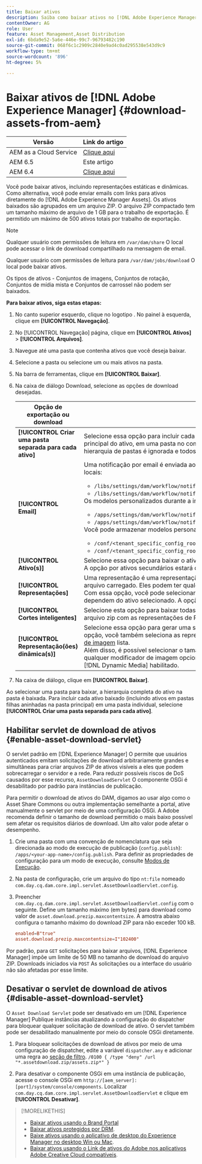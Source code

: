 ```yaml
---
title: Baixar ativos
description: Saiba como baixar ativos no [!DNL Adobe Experience Manager] e ative ou desative a funcionalidade de download.
contentOwner: AG
role: User
feature: Asset Management,Asset Distribution
exl-id: 6bda9e52-5a6e-446e-99c7-96793482c190
source-git-commit: 068f6c1c2909c2840e9ad4c0ad295538e543d9c9
workflow-type: tm+mt
source-wordcount: '896'
ht-degree: 5%

---
```


# Baixar ativos de [!DNL Adobe Experience Manager] {#download-assets-from-aem}

| Versão | Link do artigo |
| -------- | ---------------------------- |
| AEM as a Cloud Service | [Clique aqui](https://experienceleague.adobe.com/docs/experience-manager-cloud-service/content/assets/manage/download-assets-from-aem.html?lang=en) |
| AEM 6.5 | Este artigo |
| AEM 6.4 | [Clique aqui](https://experienceleague.adobe.com/docs/experience-manager-64/assets/managing/download-assets-from-aem.html?lang=en) |

Você pode baixar ativos, incluindo representações estáticas e dinâmicas. Como alternativa, você pode enviar emails com links para ativos diretamente do [!DNL Adobe Experience Manager Assets]. Os ativos baixados são agrupados em um arquivo ZIP. O arquivo ZIP compactado tem um tamanho máximo de arquivo de 1 GB para o trabalho de exportação. É permitido um máximo de 500 ativos totais por trabalho de exportação.

>[!NOTE]
>
>Qualquer usuário com permissões de leitura em `/var/dam/share` O local pode acessar o link de download compartilhado na mensagem de email.
>
>Qualquer usuário com permissões de leitura para `/var/dam/jobs/download` O local pode baixar ativos.
>
>Os tipos de ativos - Conjuntos de imagens, Conjuntos de rotação, Conjuntos de mídia mista e Conjuntos de carrossel não podem ser baixados.

<!--
OLD content of the above NOTE, changed wrt CQDOC-18661.
>The email recipients must be members of the `dam-users` group to access the ZIP download link in the email message.
>
-->

**Para baixar ativos, siga estas etapas:**

1. No canto superior esquerdo, clique no logotipo . No painel à esquerda, clique em **[!UICONTROL Navegação]**.
1. No [!UICONTROL Navegação] página, clique em **[!UICONTROL Ativos]** > **[!UICONTROL Arquivos]**.
1. Navegue até uma pasta que contenha ativos que você deseja baixar.
1. Selecione a pasta ou selecione um ou mais ativos na pasta.
1. Na barra de ferramentas, clique em **[!UICONTROL Baixar]**.
1. Na caixa de diálogo Download, selecione as opções de download desejadas.

   | Opção de exportação ou download | Descrição |
   |---|---|
   | **[!UICONTROL Criar uma pasta separada para cada ativo]** | Selecione essa opção para incluir cada ativo que você baixar, incluindo ativos em pastas filhas aninhadas na pasta principal do ativo, em uma pasta no computador local. Quando essa opção não é selecionada, por padrão, a hierarquia de pastas é ignorada e todos os ativos são baixados em uma pasta no computador local. |
   | **[!UICONTROL Email]** | Uma notificação por email é enviada ao usuário. Os modelos padrão de emails estão disponíveis nos seguintes locais:<ul><li>`/libs/settings/dam/workflow/notification/email/downloadasset`.</li><li>`/libs/settings/dam/workflow/notification/email/transientworkflowcompleted`.</li></ul> Os modelos personalizados durante a implantação estão disponíveis nos seguintes locais: <ul><li>`/apps/settings/dam/workflow/notification/email/downloadasset`.</li><li>`/apps/settings/dam/workflow/notification/email/transientworkflowcompleted`.</li></ul>Você pode armazenar modelos personalizados específicos do locatário nos seguintes locais:<ul><li>`/conf/<tenant_specific_config_root>/settings/dam/workflow/notification/email/downloadasset`.</li><li>`/conf/<tenant_specific_config_root>/settings/dam/workflow/notification/email/transientworkflowcompleted`.</li></ul> |
   | **[!UICONTROL Ativo(s)]** | Selecione essa opção para baixar o ativo em seu formulário original sem nenhuma representação.<br>A opção por ativos secundários estará disponível se o ativo original tiver ativos secundários. |
   | **[!UICONTROL Representações]** | Uma representação é uma representação binária de um ativo. Os ativos têm uma representação principal: a do arquivo carregado. Eles podem ter qualquer número de representações. <br> Com essa opção, você pode selecionar as representações que deseja baixar. As representações disponíveis dependem do ativo selecionado. A opção estará disponível se o ativo tiver renderizações. |
   | **[!UICONTROL Cortes inteligentes]** | Selecione esta opção para baixar todas as representações de recorte inteligente do ativo selecionado no AEM. Um arquivo zip com as representações de Recorte inteligente é criado e baixado no computador local. |
   | **[!UICONTROL Representação(ões) dinâmica(s)]** | Selecione essa opção para gerar uma série de representações alternativas em tempo real. Ao selecionar essa opção, você também seleciona as representações que deseja criar dinamicamente, selecionando no [Predefinição de imagem](image-presets.md) lista. <br>Além disso, é possível selecionar o tamanho e a unidade de medida, o formato, o espaço de cores, a resolução e qualquer modificador de imagem opcional, como inverter a imagem. A opção só estará disponível se você tiver [!DNL Dynamic Media] habilitado. |

1. Na caixa de diálogo, clique em **[!UICONTROL Baixar]**.

Ao selecionar uma pasta para baixar, a hierarquia completa do ativo na pasta é baixada. Para incluir cada ativo baixado (incluindo ativos em pastas filhas aninhadas na pasta principal) em uma pasta individual, selecione **[!UICONTROL Criar uma pasta separada para cada ativo]**.

## Habilitar servlet de download de ativos {#enable-asset-download-servlet}

O servlet padrão em [!DNL Experience Manager] O permite que usuários autenticados emitam solicitações de download arbitrariamente grandes e simultâneas para criar arquivos ZIP de ativos visíveis a eles que podem sobrecarregar o servidor e a rede. Para reduzir possíveis riscos de DoS causados por esse recurso, `AssetDownloadServlet` O componente OSGi é desabilitado por padrão para instâncias de publicação.

Para permitir o download de ativos do DAM, digamos ao usar algo como o Asset Share Commons ou outra implementação semelhante a portal, ative manualmente o servlet por meio de uma configuração OSGi. A Adobe recomenda definir o tamanho de download permitido o mais baixo possível sem afetar os requisitos diários de download. Um alto valor pode afetar o desempenho.

1. Crie uma pasta com uma convenção de nomenclatura que seja direcionada ao modo de execução de publicação (`config.publish`): `/apps/<your-app-name>/config.publish`. Para definir as propriedades de configuração para um modo de execução, consulte [Modos de Execução](/help/sites-deploying/configure-runmodes.md#defining-configuration-properties-for-a-run-mode).
1. Na pasta de configuração, crie um arquivo do tipo `nt:file` nomeado `com.day.cq.dam.core.impl.servlet.AssetDownloadServlet.config`.
1. Preencher `com.day.cq.dam.core.impl.servlet.AssetDownloadServlet.config` com o seguinte. Define um tamanho máximo (em bytes) para download como valor de `asset.download.prezip.maxcontentsize`. A amostra abaixo configura o tamanho máximo do download ZIP para não exceder 100 kB.

   ```conf
   enabled=B"true"
   asset.download.prezip.maxcontentsize=I"102400"
   ```

Por padrão, para `GET` solicitações para baixar arquivos, [!DNL Experience Manager] impõe um limite de 50 MB no tamanho de download do arquivo ZIP. Downloads iniciados via `POST` As solicitações ou a interface do usuário não são afetadas por esse limite.

## Desativar o servlet de download de ativos {#disable-asset-download-servlet}

O `Asset Download Servlet` pode ser desativado em um [!DNL Experience Manager] Publique instâncias atualizando a configuração do dispatcher para bloquear qualquer solicitação de download de ativo. O servlet também pode ser desabilitado manualmente por meio do console OSGi diretamente.

1. Para bloquear solicitações de download de ativos por meio de uma configuração de dispatcher, edite a variável `dispatcher.any` e adicionar uma regra ao [seção de filtro](https://experienceleague.adobe.com/docs/experience-manager-dispatcher/using/configuring/dispatcher-configuration.html#defining-a-filter). `/0100 { /type "deny" /url "*.assetdownload.zip/assets.zip*" }`

1. Para desativar o componente OSGi em uma instância de publicação, acesse o console OSGi em `http://[aem_server]:[port]/system/console/components`. Localizar `com.day.cq.dam.core.impl.servlet.AssetDownloadServlet` e clique em **[!UICONTROL Desativar]**.

>[!MORELIKETHIS]
>
>* [Baixar ativos usando o Brand Portal](https://experienceleague.adobe.com/docs/experience-manager-brand-portal/using/download/brand-portal-download-assets.html)
>* [Baixar ativos protegidos por DRM](drm.md).
>* [Baixe ativos usando o aplicativo de desktop do Experience Manager no desktop Win ou Mac](https://experienceleague.adobe.com/docs/experience-manager-desktop-app/using/using.html#download-assets).
>* [Baixar ativos usando o Link de ativos do Adobe nos aplicativos Adobe Creative Cloud compatíveis](https://helpx.adobe.com/br/enterprise/using/manage-assets-using-adobe-asset-link.html).

